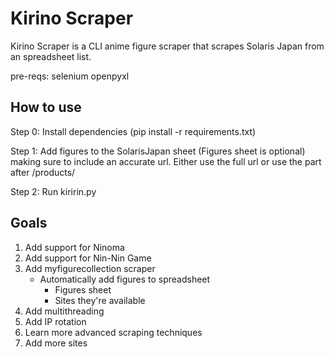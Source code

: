 # Kirino Scraper

Kirino Scraper is a CLI anime figure scraper that scrapes Solaris Japan from an spreadsheet list.

pre-reqs:
	selenium
	openpyxl

## How to use

Step 0: Install dependencies (pip install -r requirements.txt)

Step 1: Add figures to the SolarisJapan sheet (Figures sheet is optional) making sure to include an accurate url. Either use the full url or use the part after /products/

Step 2: Run kiririn.py


## Goals
1. Add support for Ninoma
2. Add support for Nin-Nin Game
3. Add myfigurecollection scraper
	+ Automatically add figures to spreadsheet
		- Figures sheet
		- Sites they're available
4. Add multithreading
5. Add IP rotation
6. Learn more advanced scraping techniques
7. Add more sites


